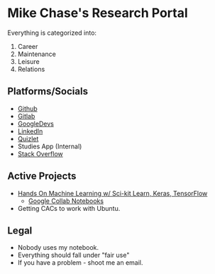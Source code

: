 # Mike Chase's Research Portal

Everything is categorized into:
1. Career
2. Maintenance
3. Leisure
4. Relations

## Platforms/Socials
- [Github](https://github.com/mikechase3)
- [Gitlab](https://gitlab.com/MikeChase)
- [GoogleDevs](https://g.dev/MikeChase)
- [LinkedIn](https://www.linkedin.com/in/michaelgchase/)
- [Quizlet](https://quizlet.com/mikechase3/folders)
- Studies App (Internal)
- [Stack Overflow](https://stackoverflow.com/users/4777844/mike-chase)


## Active Projects

* [Hands On Machine Learning w/ Sci-kit Learn, Keras, TensorFlow](inbox/hands-on-ml.md)
  * [Google Collab Notebooks](https://colab.research.google.com/github/ageron/handson-ml3/blob/main/)
* Getting CACs to work with Ubuntu.



## Legal
* Nobody uses my notebook.
* Everything should fall under "fair use"
* If you have a problem - shoot me an email.
